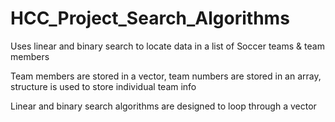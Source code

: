 # HCC_Project_Search_Algorithms
Uses linear and binary search to locate data in a list of Soccer teams &amp; team members

Team members are stored in a vector, team numbers are stored in an array, structure is used to store individual team info

Linear and binary search algorithms are designed to loop through a vector
